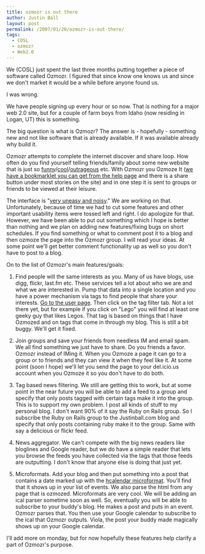 ```yaml
---
title: ozmozr is out there
author: Justin Ball
layout: post
permalink: /2007/01/20/ozmozr-is-out-there/
tags:
  - COSL
  - ozmozr
  - Web2.0
---
```


We (COSL) just spent the last three months putting together a piece of software called Ozmozr. I figured that since know one knows us and since we don't market it would be a while before anyone found us.

I was wrong.

We have people signing up every hour or so now. That is nothing for a major web 2.0 site, but for a couple of farm boys from Idaho (now residing in Logan, UT) this is something.

The big question is what is Ozmozr? The answer is - hopefully - something new and not like software that is already available. If it was available already why build it.

Ozmozr attempts to complete the internet discover and share loop. How often do you find yourself telling friends/family about some new website that is just so [funny][1]/[cool][2]/[outrageous][3] etc. With Ozmozr you Ozmoze It ([we have a bookmarklet you can get from the help page][4] and there is a share button under most stories on the site) and in one step it is sent to groups or friends to be viewed at their leisure.

 [1]: http://www.Ozmozr.com/community/cosl_i_m_so_funny
 [2]: http://www.Ozmozr.com/community/lego
 [3]: http://www.Ozmozr.com/community/Ozmozr
 [4]: http://www.Ozmozr.com/help

The interface is "[very uneasy and noisy][5]." We are working on that. Unfortunately, because of time we had to cut some features and other important usability items were tossed left and right. I do apologize for that. However, we have been able to put out something which I hope is better than nothing and we plan on adding new features/fixing bugs on short schedules. If you find something or what to comment post it to a blog and then ozmoze the page into the Ozmozr group. I will read your ideas. At some point we'll get better comment functionality up as well so you don't have to post to a blog.

 [5]: http://flosse.dicole.org/flosse/?item=Ozmozr-power-for-educators-and-academics

On to the list of Ozmozr's main features/goals:

1. Find people will the same interests as you.
Many of us have blogs, use digg, flickr, last.fm etc. These services tell a lot about who we are and what we are interested in. Pump that data into a single location and you have a power mechanism via tags to find people that share your interests. [Go to the user page][6]. Then click on the tag filter tab. Not a lot there yet, but for example if you click on "Lego" you will find at least one geeky guy that likes Legos. That tag is based on things that I have Ozmozed and on tags that come in through my blog. This is still a bit buggy. We'll get it fixed.

 [6]: http://Ozmozr.com/user

2. Join groups and save your friends from needless IM and email spam.
We all find something we just have to share. Do you friends a favor. Ozmozr instead of IMing it. When you Ozmoze a page it can go to a group or to friends and they can view it when they feel like it. At some point (soon I hope) we'll let you send the page to your del.icio.us account when you Ozmoze it so you don't have to do both.

3. Tag based news filtering.
We still are getting this to work, but at some point in the near future you will be able to add a feed to a group and specify that only posts tagged with certain tags make it into the group. This is to support my own problem. I post all kinds of stuff to my personal blog. I don't want 90% of it say the Ruby on Rails group. So I subscribe the Ruby on Rails group to the Justinball.com blog and specify that only posts containing ruby make it to the group. Same with say a delicious or flickr feed.

4. News aggregator. We can't compete with the big news readers like bloglines and Google reader, but we do have a simple reader that lets you browse the feeds you have collected via the tags that those feeds are outputting. I don't know that anyone else is doing that just yet.

5. Microformats. Add your blog and then put something into a post that contains a date marked up with the [hcalendar microformat][7]. You'll find that it shows up in your list of events. We also parse the html from any page that is ozmozed. Microformats are very cool. We will be adding an ical parser sometime soon as well. So, eventually you will be able to subscribe to your buddy's blog. He makes a post and puts in an event. Ozmozr parses that. You then use your Google calendar to subscribe to the ical that Ozmozr outputs. Viola, the post your buddy made magically shows up on your Google calendar.

 [7]: http://microformats.org/wiki/hcalendar

I'll add more on monday, but for now hopefully these features help clarify a part of Ozmozr's purpose.